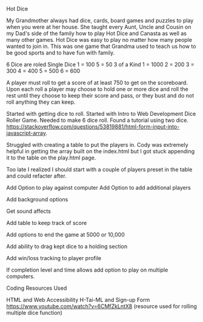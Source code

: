 Hot Dice

My Grandmother always had dice, cards, board games and puzzles to play when you were at her house. She taught every Aunt, Uncle and Cousin on my Dad's side of the family how to play Hot Dice and Canasta as well as many other games. Hot Dice was easy to play no matter how many people wanted to join in. This was one game that Grandma used to teach us how to be good sports and to have fun with family.


6 Dice are roled
    Single Dice
        1 = 100
        5 = 50
    3 of a Kind
        1 = 1000
        2 = 200
        3 = 300
        4 = 400
        5 = 500
        6 = 600

A player must roll to get a score of at least 750 to get on the scoreboard. 
Upon each roll a player may choose to hold one or more dice and roll the rest until they choose to keep their score and pass, or they bust and do not roll anything they can keep.

Started with getting dice to roll. Started with Intro to Web Development Dice Roller Game. Needed to make 6 dice roll. Found a tutorial using two dice. https://stackoverflow.com/questions/53819881/html-form-input-into-javascript-array.

Struggled with creating a table to put the players in. Cody was extremely helpful in getting the array built on the index.html but I got stuck appending it to the table on the play.html page.

Too late I realized I should start with a couple of players preset in the table and could refacter after.

Add Option to play against computer
Add Option to add additional players

Add background options 

Get sound affects

Add table to keep track of score

Add options to end the game at 5000 or 10,000

Add ability to drag kept dice to a holding section

Add win/loss tracking to player profile

If completion level and time allows add option to play on multiple computers.

Coding Resources Used

HTML and Web Accessibility H-Tai-ML and Sign-up Form 
https://www.youtube.com/watch?v=6CMfZkLntX8 (resource used for rolling multiple dice function)



